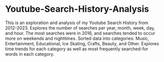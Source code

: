 # Youtube-Search-History-Analysis

This is an exploration and analysis of my Youtube Search History from 2012-2023. Explores the number of searches per year, month, week, day, and hour. The most searches were in 2016, and searches tended to occur more on weekends and nighttimes. Sorted data into categories: Music, Entertainment, Educational, Ice Skating, Crafts, Beauty, and Other. Explores time trends for each category as well as most frequently searched-for words in each category. 
